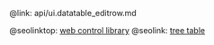 @link: api/ui.datatable_editrow.md

@seolinktop: [web control library](https://webix.com)
@seolink: [tree table](https://webix.com/widget/treetable/)
